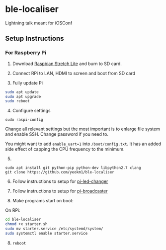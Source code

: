 # ble-localiser

Lightning talk meant for iOSConf

## Setup Instructions

### For Raspberry Pi

1) Download [Raspbian Stretch Lite](https://www.raspberrypi.org/downloads/raspbian/) and burn to SD card.

2) Connect RPi to LAN, HDMI to screen and boot from SD card

3) Fully update Pi

```bash
sudo apt update
sudo apt upgrade
sudo reboot
```

4) Configure settings

`sudo raspi-config`

Change all relevant settings but the most important is to enlarge file system and enable SSH. Change password if you need to.

You might want to add `enable_uart=1` into `/boot/config.txt`. It has an added side effect of capping the CPU frequency to the minimum.

5)

```
sudo apt install git python-pip python-dev libpython2.7 clang
git clone https://github.com/yeokm1/ble-localiser
```

6) Follow instructions to setup for [pi-led-changer](pi-led-changer/README.md)

7) Follow instructions to setup for [pi-broadcaster](pi-broadcaster/README.md)

8) Make programs start on boot:

On RPi:
```bash
cd ble-localiser
chmod +x starter.sh
sudo mv starter.service /etc/systemd/system/
sudo systemctl enable starter.service
```

8) `reboot`
